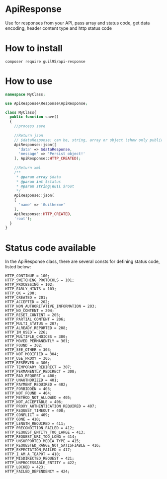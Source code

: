 # ApiResponse

Use for responses from your API, pass array and status code, get data encoding, header content type and http status code

# How to install

`composer require guil95/api-response`

# How to use

```php
namespace MyClass;

use ApiResponse\Response\ApiResponse;

class MyClass{
  public function save()
  {
    //process save
    
    //Return json
    // $dataResponse: can be, string, array or object (show only public attributes)
    ApiResponse::json([
      'data' => $dataResponse,
      'message' => 'Persist object!'
    ], ApiResponse::HTTP_CREATED);
    
    //Return xml
    /**
     * @param array $data
     * @param int $status
     * @param string|null $root
     */
    ApiResponse::json(
    [
      'name' => 'Guilherme'
    ], 
    ApiResponse::HTTP_CREATED,
    'root');
  }
}
```
# Status code available

In the ApiResponse class, there are several consts for defining status code, listed below:
```
HTTP_CONTINUE = 100;
HTTP_SWITCHING_PROTOCOLS = 101;
HTTP_PROCESSING = 102;
HTTP_EARLY_HINTS = 103;
HTTP_OK = 200;
HTTP_CREATED = 201;
HTTP_ACCEPTED = 202;
HTTP_NON_AUTHORITATIVE_INFORMATION = 203;
HTTP_NO_CONTENT = 204;
HTTP_RESET_CONTENT = 205;
HTTP_PARTIAL_CONTENT = 206;
HTTP_MULTI_STATUS = 207;
HTTP_ALREADY_REPORTED = 208;
HTTP_IM_USED = 226;
HTTP_MULTIPLE_CHOICES = 300;
HTTP_MOVED_PERMANENTLY = 301;
HTTP_FOUND = 302;
HTTP_SEE_OTHER = 303;
HTTP_NOT_MODIFIED = 304;
HTTP_USE_PROXY = 305;
HTTP_RESERVED = 306;
HTTP_TEMPORARY_REDIRECT = 307;
HTTP_PERMANENTLY_REDIRECT = 308;
HTTP_BAD_REQUEST = 400;
HTTP_UNAUTHORIZED = 401;
HTTP_PAYMENT_REQUIRED = 402;
HTTP_FORBIDDEN = 403;
HTTP_NOT_FOUND = 404;
HTTP_METHOD_NOT_ALLOWED = 405;
HTTP_NOT_ACCEPTABLE = 406;
HTTP_PROXY_AUTHENTICATION_REQUIRED = 407;
HTTP_REQUEST_TIMEOUT = 408;
HTTP_CONFLICT = 409;
HTTP_GONE = 410;
HTTP_LENGTH_REQUIRED = 411;
HTTP_PRECONDITION_FAILED = 412;
HTTP_REQUEST_ENTITY_TOO_LARGE = 413;
HTTP_REQUEST_URI_TOO_LONG = 414;
HTTP_UNSUPPORTED_MEDIA_TYPE = 415;
HTTP_REQUESTED_RANGE_NOT_SATISFIABLE = 416;
HTTP_EXPECTATION_FAILED = 417;
HTTP_I_AM_A_TEAPOT = 418;
HTTP_MISDIRECTED_REQUEST = 421;
HTTP_UNPROCESSABLE_ENTITY = 422;
HTTP_LOCKED = 423;
HTTP_FAILED_DEPENDENCY = 424;
```
